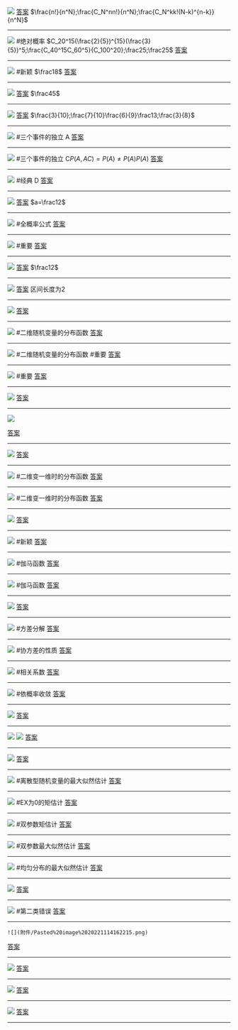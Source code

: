 ![](附件/Pasted%20image%2020221016153910.png)
[答案](概率论/答案.md#^06l5bg) $\frac{n!}{n^N};\frac{C_N^nn!}{n^N};\frac{C_N^kk!(N-k)^{n-k}}{n^N}$

---
![](附件/Pasted%20image%2020221016154315.png)
#绝对概率 $C_20^15(\frac{2}{5})^{15}(\frac{3}{5})^5;\frac{C_40^15C_60^5}{C_100^20};\frac25;\frac25$
[答案](概率论/答案.md#^9n2yna)

---
![](附件/Pasted%20image%2020221016155104.png)
#新颖 $\frac18$
[答案](概率论/答案.md#^pa9hdq)

---
![](附件/Pasted%20image%2020221016155847.png)
[答案](概率论/答案.md#^v8u6em)  $\frac45$

---
![](附件/Pasted%20image%2020221016160209.png)
[答案](概率论/答案.md#^o72m6f) $\frac{3}{10};\frac{7}{10}\frac{6}{9}\frac13;\frac{3}{8}$

---
![](附件/Pasted%20image%2020221016162321.png)
#三个事件的独立 A
[答案](概率论/答案.md#^0nsam9)

---
![](附件/Pasted%20image%2020221016162748.png)
#三个事件的独立 C$P(A,AC)=P(A)\ne P(A)P(A)$
[答案](概率论/答案.md#^qgkmmk)

---
![](附件/Pasted%20image%2020221016164255.png)
#经典 D
[答案](概率论/答案.md#^ffgbnz)

---
![](附件/Pasted%20image%2020221016164537.png)
[答案](概率论/答案.md#^0vha3s) $a=\frac12$

---
![](附件/Pasted%20image%2020221016164835.png)
#全概率公式 
[答案](概率论/答案.md#^4ie55m)

---
![](附件/Pasted%20image%2020221016165903.png)
#重要 
[答案](概率论/答案.md#^xag004)

---
![](附件/Pasted%20image%2020221016170832.png)
[答案](概率论/答案.md#^ilc58v) $\frac12$

---
![](附件/Pasted%20image%2020221016171057.png)
[答案](概率论/答案.md#^xppwmt) 区间长度为2

---
![](附件/Pasted%20image%2020221017160634.png)
[答案](概率论/答案.md#^85d4yq)

---
![](附件/Pasted%20image%2020221017162140.png)
#二维随机变量的分布函数 
[答案](概率论/答案.md#^3hwbpg)

---
![](附件/Pasted%20image%2020221017162632.png)
#二维随机变量的分布函数 #重要 
[答案](概率论/答案.md#^2i4v06)

---
![](附件/Pasted%20image%2020221017170001.png)
#重要 
[答案](概率论/答案.md#^d6pvdg)

---
![](附件/Pasted%20image%2020221017172058.png)
[答案](概率论/答案.md#^4hae0k)

---
![](附件/Pasted%20image%2020221017173122.png)

[答案](概率论/答案.md#^wtug9s)

---
![](附件/Pasted%20image%2020221017174526.png)
[答案](概率论/答案.md#^u6sb7m)

---
![](附件/Pasted%20image%2020221017175732.png)
#二维变一维时的分布函数 
[答案](概率论/答案.md#^mnvudy)

---
![](附件/Pasted%20image%2020221018153203.png)
#二维变一维时的分布函数 
[答案](概率论/答案.md#^cz8vbg)

---
![](附件/Pasted%20image%2020221018155415.png)
[答案](概率论/答案.md#^ou0txn)

---
![](附件/屏幕截图%202022-10-18%20155941.png)
#新颖 
[答案](概率论/答案.md#^5xgaa2)

---
![](附件/Pasted%20image%2020221018170015.png)
#伽马函数 
[答案](概率论/答案.md#^0u1h0u)

---
![](附件/Pasted%20image%2020221018170246.png)
#伽马函数 
[答案](概率论/答案.md#^7uzwm3)

---
![](附件/Pasted%20image%2020221018170555.png)
[答案](概率论/答案.md#^zl3zbg)

---
![](附件/Pasted%20image%2020221018170906.png)
#方差分解 
[答案](概率论/答案.md#^hchus5)

---
![](附件/Pasted%20image%2020221018171519.png)
#协方差的性质
[答案](概率论/答案.md#^ecyp76)

---
![](附件/Pasted%20image%2020221018172022.png)
#相关系数 
[答案](概率论/答案.md#^x2j369)

---
![](附件/Pasted%20image%2020221019111536.png)
#依概率收敛
[答案](概率论/答案.md#^4igxgf)

---
![](附件/Pasted%20image%2020221019111315.png)
[答案](概率论/答案.md#^9j38i7)

---
![](附件/Pasted%20image%2020221019112103.png)
![](附件/Pasted%20image%2020221019112111.png)
[答案](概率论/答案.md#^dhgo8d)

---
![](附件/Pasted%20image%2020221019112427.png)
[答案](概率论/答案.md#^o5i98p)

---
![](附件/Pasted%20image%2020221019141726.png)
#离散型随机变量的最大似然估计
[答案](概率论/答案.md#^mnem62)

---
![](附件/Pasted%20image%2020221019142351.png)
#EX为0的矩估计 
[答案](概率论/答案.md#^5pwf74)

---
![](附件/Pasted%20image%2020221019143251.png)
#双参数矩估计
[答案](概率论/答案.md#^9e5y9j)

---
![](附件/Pasted%20image%2020221019143831.png)
#双参数最大似然估计
[答案](概率论/答案.md#^jxse6y)

---
![](附件/Pasted%20image%2020221019144729.png)
#均匀分布的最大似然估计
[答案](概率论/答案.md#^f9gype)

---
![](附件/Pasted%20image%2020221019145307.png)
[答案](概率论/答案.md#^xnyiys)

---
![](附件/Pasted%20image%2020221019145750.png)
#第二类错误
[答案](概率论/答案.md#^t030ml)

---
	![](附件/Pasted%20image%2020221114162215.png)
[答案](概率论/答案.md#^rrik37)

---
![](附件/Pasted%20image%2020221114163431.png)
[答案](概率论/答案.md#^98zq17)

---
![](附件/Pasted%20image%2020221114164056.png)
[答案](概率论/答案.md#^k8w51v)

---
![](附件/Pasted%20image%2020221115075800.png)
[答案](概率论/答案.md#^v8pgve)

---

